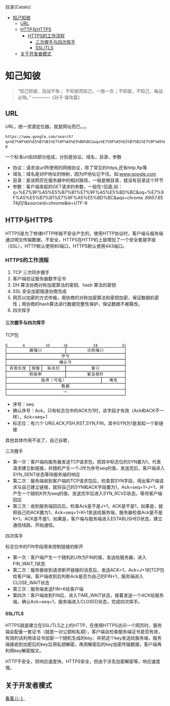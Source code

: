 <!--961032830987546d0e6d54829fc886f6-->

目录(Catalo)

* [知己知彼](#知己知彼)
  * [URL](#URL)
  * [HTTP与HTTPS](#HTTP与HTTPS)
    * [HTTPS的工作流程](#HTTPS的工作流程)
      * [三次握手与四次挥手](#三次握手与四次挥手)
      * [SSL/TLS](#SSL/TLS)
  * [关于开发者模式](#关于开发者模式)

<!--a46263f7a69f33f39fc26f907cdb773a-->
# 知己知彼

> “知己知彼，百战不殆； 不知彼而知己，一胜一负；不知彼，不知己，每战必殆。”    ————《孙子·谋攻篇》

## URL

URL，统一资源定位器，就是网址而已。。。

```url
https://www.google.com/search?q=%E7%9F%A5%E5%B7%B1%E7%9F%A5%E5%BD%BC&oq=%E7%9F%A5%E5%B7%B1%E7%9F%A5%E5%BD%BC&aqs=chrome..69i57.6574j0j1&sourceid=chrome&ie=UTF-8
```

一个标准url由四部分组成，分别是协议，域名，目录，参数

* 协议：请求该url所使用的网络协议，除了常见的https,还有http,ftp等
* 域名：域名是对IP地址的映射，因为IP地址记不住。如:www.google.com
* 目录：是该网页在服务器中的相对路径，一般是根目录，就没有目录这个环节
* 参数：客户端发起的GET请求的参数，一般在`?`后面,如：q=%E7%9F%A5%E5%B7%B1%E7%9F%A5%E5%BD%BC&oq=%E7%9F%A5%E5%B7%B1%E7%9F%A5%E5%BD%BC&aqs=chrome..69i57.6574j0j1&sourceid=chrome&ie=UTF-8

## HTTP与HTTPS

HTTPS是为了修缮HTTP传输不安全产生的，使用HTTP协议时，客户端与服务端通过明文传输数据，不安全，HTTPS在HTTP的上层增加了一个安全套接字层（SSL），HTTP默认使用80端口，HTTPS默认使用443端口。

### HTTPS的工作流程

1. TCP 三次同步握手
2. 客户端验证服务器数字证书
3. DH 算法协商对称加密算法的密钥、hash 算法的密钥
4. SSL 安全加密隧道协商完成
5. 网页以加密的方式传输，用协商的对称加密算法和密钥加密，保证数据机密性；用协商的hash算法进行数据完整性保护，保证数据不被篡改。
6. 四次挥手

#### 三次握手与四次挥手

TCP包

![404](img/tcp01.png)

* 序号：seq
* 确认序号：Ack，只有标志位中的ACK为1时，该字段才有效（Ack和ACK不一样），Ack=seq+1
* 标志位：有六个 URG,ACK,PSH,RST,SYN,FIN，其中SYN为1是发起一个新链接

其他具体作用不说了，自己谷歌，

三次握手

* 第一次：客户端向服务器发送TCP请求包，把其中标志位的SYN置为1，代表请求建立新链接，并随机产生一个J作为序号seq的值，发送完后，客户端进入SYN_SENT状态等待服务端的响应
* 第二次：服务端收到客户端的TCP请求包后，检查其SYN字段，得出客户端请求与自己建立链接，就将自己的SYN和ACK字段置为1，Ack=seq+1=J+1，并产生一个随机K作为seq的值，发送完毕后进入SYN_RCVD状态，等待客户端回应
* 第三次：收到服务端回应后，检查Ack是不是J+1，ACK是不是1，如果是，就把自己的ACK置为1，Ack=seq+1=K+1发送给服务端，服务器检查Ack是不是K+1，ACK是不是1，如果是，客户端与服务端进入ESTABLISHED状态，建立通信线路，开始通信。

四次挥手

标志位中的FIN字段用来控制链接的断开

* 第一次：客户端产生一个随机的J作为FIN的值，发送给服务器，进入FIN_WAIT_1状态
* 第二次：服务器收到请求断开链接的消息后，发送ACK=1，Ack=J+1的TCP包给客户端，客户端收到后判断Ack是否为自己的FIN+1，服务端进入CLOSE_WAIT状态
* 第三次：服务端发送FIN=K给客户端
* 第四次：客户端收到FIN后，进入TIME_WAIT状态，接着发送一个ACK给服务端，确认Ack=seq+1，服务端进入CLOSED状态，完成四次挥手。

#### SSL/TLS

HTTPS就是建立在SSL/TLS之上的HTTP，在使用HTTPS访问一个网页时，服务端会配备一套证书（就是一对公钥和私钥），客户端会检查服务端证书是否有效，有效的话利用该证书加密一个随机生成的key，并把这个key发送给服务端，服务端接收到加密后的key后用私钥解密，再用解密后的key加密传输数据，客户端再利用key解密报文。

HTTP不安全，但响应速度快，HTTPS安全，但由于涉及加密解密等，响应速度慢。

## 关于开发者模式

[看着儿-》](https://segmentfault.com/a/1190000000683599)